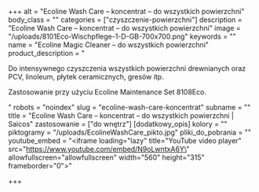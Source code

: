 +++
alt = "Ecoline Wash Care – koncentrat – do wszystkich powierzchni"
body_class = ""
categories = ["czyszczenie-powierzchni"]
description = "Ecoline Wash Care – koncentrat – do wszystkich powierzchni"
image = "/uploads/8101Eco-Wischpflege-1-D-GB-700x700.png"
keywords = ""
name = "Ecoline Magic Cleaner – do wszystkich powierzchni"
product_description = "<p>Do intensywnego czyszczenia wszystkich powierzchni drewnianych oraz PCV, linoleum, płytek ceramicznych, gresów itp.</p><p>Zastosowanie przy użyciu Ecoline Maintenance Set 8108Eco.</p>"
robots = "noindex"
slug = "ecoline-wash-care-koncentrat"
subname = ""
title = "Ecoline Wash Care – koncentrat – do wszystkich powierzchni | Saicos"
zastosowanie = ["do wnętrz"]
[dodatkowy_opis]
kolory = ""
piktogramy = "/uploads/EcolineWashCare_pikto.jpg"
pliki_do_pobrania = ""
youtube_embed = "<iframe loading=\"lazy\" title=\"YouTube video player\" src=\"https://www.youtube.com/embed/N9oLwntxA6Y\" allowfullscreen=\"allowfullscreen\" width=\"560\" height=\"315\" frameborder=\"0\"></iframe>"

+++
